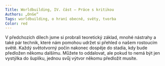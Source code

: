 ```yaml
---
Title: Worldbuilding, IV. část – Práce s kritikou
Authors: „OnGe“
Tags: worldbuilding, o hraní obecně, světy, tvorba
Color: red
---
```

V předchozích dílech jsme si probrali teoretický
základ, mnohé nástrahy a také
pár technik, které nám pomohou udržet
si přehled o našem rostoucím světě. Každý
světotvorný počin nakonec dospěje do
stadia, kdy bude předložen někomu dalšímu.
Můžete to oddalovat, ale pokud to
nemá být jen vystýlka do šuplíku, jednou
svůj výtvor někomu předložit musíte.
